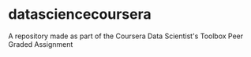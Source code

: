 # datasciencecoursera
A repository made as part of the Coursera Data Scientist's Toolbox Peer Graded Assignment
